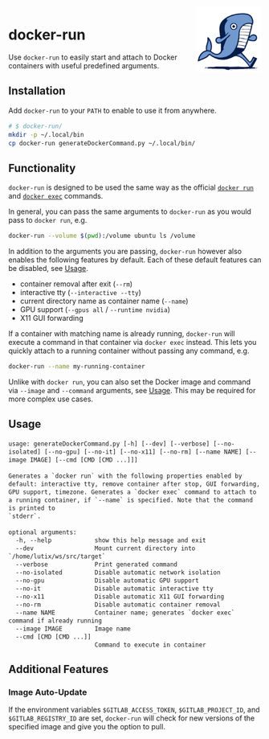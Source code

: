 <img src="assets/logo.png" height=130 align="right">

# docker-run

Use `docker-run` to easily start and attach to Docker containers with useful predefined arguments.

## Installation

Add `docker-run` to your `PATH` to enable to use it from anywhere.

```bash
# $ docker-run/
mkdir -p ~/.local/bin
cp docker-run generateDockerCommand.py ~/.local/bin/
```

## Functionality

`docker-run` is designed to be used the same way as the official [`docker run`](https://docs.docker.com/engine/reference/commandline/run/) and [`docker exec`](https://docs.docker.com/engine/reference/commandline/exec/) commands.

In general, you can pass the same arguments to `docker-run` as you would pass to `docker run`, e.g.

```bash
docker-run --volume $(pwd):/volume ubuntu ls /volume
```

In addition to the arguments you are passing, `docker-run` however also enables the following features by default. Each of these default features can be disabled, see [Usage](#usage).
- container removal after exit (`--rm`)
- interactive tty (`--interactive --tty`)
- current directory name as container name (`--name`)
- GPU support (`--gpus all` / `--runtime nvidia`)
- X11 GUI forwarding

If a container with matching name is already running, `docker-run` will execute a command in that container via `docker exec` instead. This lets you quickly attach to a running container without passing any command, e.g.

```bash
docker-run --name my-running-container
```

Unlike with `docker run`, you can also set the Docker image and command via `--image` and `--command` arguments, see [Usage](#usage). This may be required for more complex use cases.

## Usage

```
usage: generateDockerCommand.py [-h] [--dev] [--verbose] [--no-isolated] [--no-gpu] [--no-it] [--no-x11] [--no-rm] [--name NAME] [--image IMAGE] [--cmd [CMD [CMD ...]]]

Generates a `docker run` with the following properties enabled by default: interactive tty, remove container after stop, GUI forwarding, GPU support, timezone. Generates a `docker exec` command to attach to a running container, if `--name` is specified. Note that the command is printed to
`stderr`.

optional arguments:
  -h, --help            show this help message and exit
  --dev                 Mount current directory into `/home/lutix/ws/src/target`
  --verbose             Print generated command
  --no-isolated         Disable automatic network isolation
  --no-gpu              Disable automatic GPU support
  --no-it               Disable automatic interactive tty
  --no-x11              Disable automatic X11 GUI forwarding
  --no-rm               Disable automatic container removal
  --name NAME           Container name; generates `docker exec` command if already running
  --image IMAGE         Image name
  --cmd [CMD [CMD ...]]
                        Command to execute in container
```

## Additional Features

### Image Auto-Update

If the environment variables `$GITLAB_ACCESS_TOKEN`, `$GITLAB_PROJECT_ID`, and `$GITLAB_REGISTRY_ID` are set, `docker-run` will check for new versions of the specified image and give you the option to pull.
